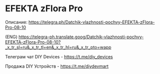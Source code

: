 # EFEKTA zFlora Pro

Описание: https://telegra.ph/Datchik-vlazhnosti-pochvy-EFEKTA-zFlora-Pro-08-10

(ENG) https://telegra-ph.translate.goog/Datchik-vlazhnosti-pochvy-EFEKTA-zFlora-Pro-08-10?_x_tr_sl=ru&_x_tr_tl=en&_x_tr_hl=ru&_x_tr_pto=wapp

Телеграм чат DIY Devices - https://t.me/diy_devices

Продажа DIY Устройств - https://t.me/diydevmart
